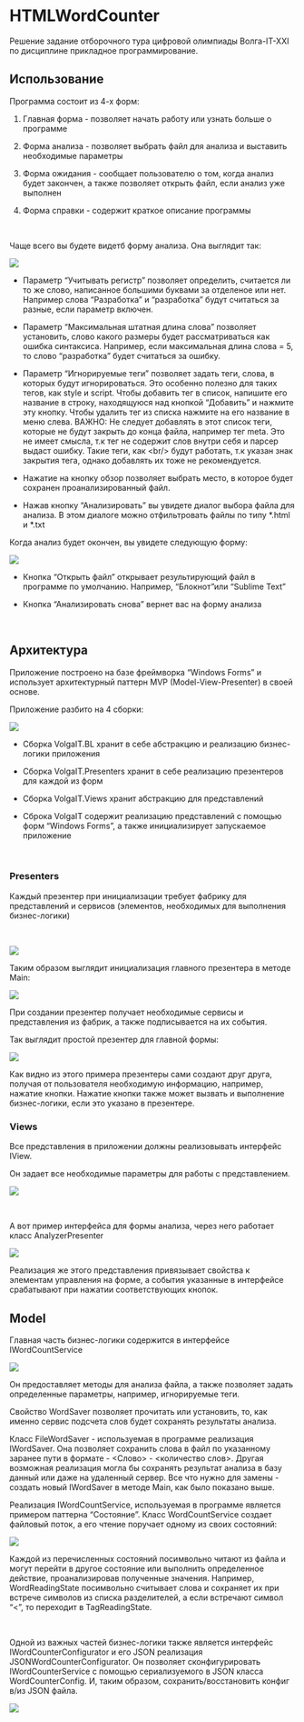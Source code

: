 HTMLWordCounter
===============

Решение задание отборочного тура цифровой олимпиады Волга-IT-XXI по дисциплине
прикладное программирование.

Использование
-------------

Программа состоит из 4-х форм:

1.  Главная форма - позволяет начать работу или узнать больше о программе

2.  Форма анализа - позволяет выбрать файл для анализа и выставить необходимые
    параметры

3.  Форма ожидания - сообщает пользователю о том, когда анализ будет закончен, а
    также позволяет открыть файл, если анализ уже выполнен

4.  Форма справки - содержит краткое описание программы

 

Чаще всего вы будете видетб форму анализа. Она выглядит так:

![](Screenshots/screen1.png)

-   Параметр “Учитывать регистр” позволяет определить, считается ли то же слово,
    написанное большими буквами за отделеное или нет. Например слова
    “Разработка” и “разработка” будут считаться за разные, если параметр
    включен.

-   Параметр “Максимальная штатная длина слова” позволяет установить, слово
    какого размеры будет рассматриваться как ошибка синтаксиса. Например, если
    максимальная длина слова = 5, то слово “разработка” будет считаться за
    ошибку.

-   Параметр “Игнорируемые теги” позволяет задать теги, слова, в которых будут
    игнорироваться. Это особенно полезно для таких тегов, как style и script.
    Чтобы добавить тег в список, напишите его название в строку, находящуюся над
    кнопкой “Добавить” и нажмите эту кнопку. Чтобы удалить тег из списка нажмите
    на его название в меню слева. ВАЖНО: Не следует добавлять в этот список
    теги, которые не будут закрыть до конца файла, например тег meta. Это не
    имеет смысла, т.к тег не содержит слов внутри себя и парсер выдаст ошибку.
    Такие теги, как \<br/\> будут работать, т.к указан знак закрытия тега,
    однако добавлять их тоже не рекомендуется.

-   Нажатие на кнопку обзор позволяет выбрать место, в которое будет сохранен
    проанализированный файл.

-   Нажав кнопку “Анализировать” вы увидете диалог выбора файла для анализа. В
    этом диалоге можно отфильтровать файлы по типу \*.html и \*.txt

Когда анализ будет окончен, вы увидете следующую форму:

![](Screenshots/screen2.png)

-   Кнопка “Открыть файл” открывает результирующий файл в программе по
    умолчанию. Например, “Блокнот”или “Sublime Text”

-   Кнопка “Анализировать снова” вернет вас на форму анализа

 

Архитектура
-----------

Приложение построено на базе фреймворка “Windows Forms” и использует
архитектурный паттерн MVP (Model-View-Presenter) в своей основе.

Приложение разбито на 4 сборки:

![](Screenshots/screen3.png)

-   Сборка VolgaIT.BL хранит в себе абстракцию и реализацию бизнес-логики
    приложения

-   Сборка VolgaIT.Presenters хранит в себе реализацию презентеров для каждой из
    форм

-   Сборка VolgaIT.Views хранит абстракцию для представлений

-   Сброка VolgaIT содержит реализацию представлений с помощью форм “Windows
    Forms”, а также инициализирует запускаемое приложение

 

### Presenters

Каждый презентер при инициализации требует фабрику для представлений и сервисов
(элементов, необходимых для выполнения бизнес-логики)

 

![](Screenshots/screen4.png)

Таким образом выглядит инициализация главного презентера в методе Main:

![](Screenshots/screen5.png)

При создании презентер получает необходимые сервисы и представления из фабрик, а
также подписывается на их события.

Так выглядит простой презентер для главной формы:

![](Screenshots/screen6.png)

Как видно из этого примера презентеры сами создают друг друга, получая от
пользователя необходимую информацию, например, нажатие кнопки. Нажатие кнопки
также может вызвать и выполнение бизнес-логики, если это указано в презентере.

### Views

Все представления в приложении должны реализовывать интерфейс IView.

Он задает все необходимые параметры для работы с представлением.

![](Screenshots/screen7.png)

 

А вот пример интерфейса для формы анализа, через него работает класс
AnalyzerPresenter

![](Screenshots/screen8.png)

Реализация же этого представления привязывает свойства к элементам управления на
форме, а события указанные в интерфейсе срабатывают при нажатии соответствующих
кнопок.

Model
-----

Главная часть бизнес-логики содержится в интерфейсе IWordCountService

![](Screenshots/screen9.png)

Он предоставляет методы для анализа файла, а также позволяет задать определенные
параметры, например, игнорируемые теги.

Свойство WordSaver позволяет прочитать или установить, то, как именно сервис
подсчета слов будет сохранять результаты анализа.

Класс FileWordSaver - используемая в программе реализация IWordSaver. Она
позволяет сохранить слова в файл по указанному заранее пути в формате -
\<Слово\> - \<количество слов\>. Другая возможная реализация могла бы сохранять
результат анализа в базу данный или даже на удаленный сервер. Все что нужно для
замены - создать новый IWordSaver в методе Main, как было показано выше.

Реализация IWordCountService, используемая в программе является примером
паттерна “Состояние”. Класс WordCountService создает файловый поток, а его
чтение поручает одному из своих состояний:

![](Screenshots/screen11.png)

Каждой из перечисленных состояний посимвольно читают из файла и могут перейти в
другое состояние или выполнить определенное действие, проанализировав полученные
значения. Например, WordReadingState посимвольно считывает слова и сохраняет их
при встрече символов из списка разделителей, а если встречают символ “\<”, то
переходит в TagReadingState.

 

Одной из важных частей бизнес-логики также является интерфейс
IWordCounterConfigurator и его JSON реализация JSONWordCounterConfigurator. Он
позволяет сконфигурировать IWordCounterService с помощью сериализуемого в JSON
класса WordCounterConfig. И, таким образом, сохранить/восстановить конфиг в/из
JSON файла.

![](Screenshots/screen10.png)
